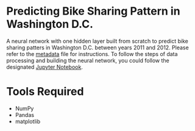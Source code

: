 # Predicting Bike Sharing Pattern in Washington D.C.

A neural network with one hidden layer built from scratch to predict bike sharing patters in Washington D.C. between years 2011 and 2012. Please refer to the [metadata](https://github.com/robaltan/predicting_bike_sharing_patterns/blob/main/Bike-Sharing-Dataset/Readme.txt) file for instructions. To follow the steps of data processing and building the neural network, you could follow the designated [Jupyter Notebook](https://github.com/robaltan/predicting_bike_sharing_patterns/blob/main/neural_network_walkthrough.ipynb).

# Tools Required
* NumPy
* Pandas
* matplotlib
